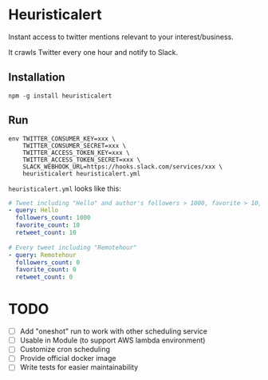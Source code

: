 # Heuristicalert

Instant access to twitter mentions relevant to your interest/business.

It crawls Twitter every one hour and notify to Slack.

## Installation

```
npm -g install heuristicalert
```

## Run

```
env TWITTER_CONSUMER_KEY=xxx \
    TWITTER_CONSUMER_SECRET=xxx \
    TWITTER_ACCESS_TOKEN_KEY=xxx \
    TWITTER_ACCESS_TOKEN_SECRET=xxx \
    SLACK_WEBHOOK_URL=https://hooks.slack.com/services/xxx \
    heuristicalert heuristicalert.yml
```

`heuristicalert.yml` looks like this:

```yaml
# Tweet including "Hello" and author's followers > 1000, favorite > 10, retweet > 10
- query: Hello
  followers_count: 1000
  favorite_count: 10
  retweet_count: 10
  
# Every tweet including "Remotehour"
- query: Remotehour
  followers_count: 0
  favorite_count: 0
  retweet_count: 0
```

# TODO

- [ ] Add "oneshot" run to work with other scheduling service
- [ ] Usable in Module (to support AWS lambda environment)
- [ ] Customize cron scheduling
- [ ] Provide official docker image
- [ ] Write tests for easier maintainability
